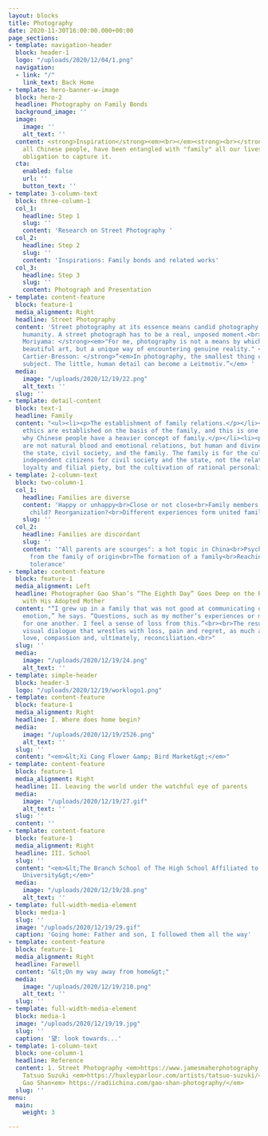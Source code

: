 ```yaml
---
layout: blocks
title: Photography
date: 2020-11-30T16:00:00.000+00:00
page_sections:
- template: navigation-header
  block: header-1
  logo: "/uploads/2020/12/04/1.png"
  navigation:
  - link: "/"
    link_text: Back Home
- template: hero-banner-w-image
  block: hero-2
  headline: Photography on Family Bonds
  background_image: ''
  image:
    image: ''
    alt_text: ''
  content: <strong>Inspiration</strong><em><br></em><strong><br></strong>I, and indeed
    all Chinese people, have been entangled with "family" all our lives. I feel the
    obligation to capture it.
  cta:
    enabled: false
    url: ''
    button_text: ''
- template: 3-column-text
  block: three-column-1
  col_1:
    headline: Step 1
    slug: ''
    content: 'Research on Street Photography '
  col_2:
    headline: Step 2
    slug: ''
    content: 'Inspirations: Family bonds and related works'
  col_3:
    headline: Step 3
    slug: ''
    content: Photograph and Presentation
- template: content-feature
  block: feature-1
  media_alignment: Right
  headline: Street Photography
  content: 'Street photography at its essence means candid photography of people and
    humanity. A street photograph has to be a real, unposed moment.<br><em><br></em><strong>Daido
    Moriyama: </strong><em>"For me, photography is not a means by which to create
    beautiful art, but a unique way of encountering genuine reality." </em><strong><br>Henri
    Cartier-Bresson: </strong>“<em>In photography, the smallest thing can be a great
    subject. The little, human detail can become a Leitmotiv.”</em> '
  media:
    image: "/uploads/2020/12/19/22.png"
    alt_text: ''
  slug: ''
- template: detail-content
  block: text-1
  headline: Family
  content: "<ul><li><p>The establishment of family relations.</p></li><li><p>Chinese
    ethics are established on the basis of the family, and this is one of the reasons
    why Chinese people have a heavier concept of family.</p></li><li><p>Hegel's ethics
    are not natural blood and emotional relations, but human and divine laws, including
    the state, civil society, and the family. The family is for the cultivation of
    independent citizens for civil society and the state, not the relationship of
    loyalty and filial piety, but the cultivation of rational personality.</p></li></ul>"
- template: 2-column-text
  block: two-column-1
  col_1:
    headline: Families are diverse
    content: 'Happy or unhappy<br>Close or not close<br>Family members: parents? Only
      child? Reorganization?<br>Different experiences form united families'
    slug: ''
  col_2:
    headline: Families are discordant
    slug: ''
    content: '"All parents are scourges": a hot topic in China<br>Psychological trauma
      from the family of origin<br>The formation of a family<br>Reaching happiness:
      tolerance'
- template: content-feature
  block: feature-1
  media_alignment: Left
  headline: Photographer Gao Shan’s “The Eighth Day” Goes Deep on the Relationship
    with His Adopted Mother
  content: "“I grew up in a family that was not good at communicating or expressing
    emotion,” he says. “Questions, such as my mother’s experiences or my own are hazy
    for one another. I feel a sense of loss from this.”<br><br>The result is a compelling
    visual dialogue that wrestles with loss, pain and regret, as much as it embraces
    love, compassion and, ultimately, reconciliation.<br>"
  slug: ''
  media:
    image: "/uploads/2020/12/19/24.png"
    alt_text: ''
- template: simple-header
  block: header-3
  logo: "/uploads/2020/12/19/worklogo1.png"
- template: content-feature
  block: feature-1
  media_alignment: Right
  headline: I. Where does home begin?
  media:
    image: "/uploads/2020/12/19/2526.png"
    alt_text: ''
  slug: ''
  content: "<em>&lt;Xi Cang Flower &amp; Bird Market&gt;</em>"
- template: content-feature
  block: feature-1
  media_alignment: Right
  headline: II. Leaving the world under the watchful eye of parents
  media:
    image: "/uploads/2020/12/19/27.gif"
    alt_text: ''
  slug: ''
  content: ''
- template: content-feature
  block: feature-1
  media_alignment: Right
  headline: III. School
  slug: ''
  content: "<em>&lt;The Branch School of The High School Affiliated to Shaanxi Normal
    University&gt;</em>"
  media:
    image: "/uploads/2020/12/19/28.png"
    alt_text: ''
- template: full-width-media-element
  block: media-1
  slug: ''
  image: "/uploads/2020/12/19/29.gif"
  caption: 'Going home: Father and son, I followed them all the way'
- template: content-feature
  block: feature-1
  media_alignment: Right
  headline: Farewell
  content: "&lt;On my way away from home&gt;"
  media:
    image: "/uploads/2020/12/19/210.png"
    alt_text: ''
  slug: ''
- template: full-width-media-element
  block: media-1
  image: "/uploads/2020/12/19/19.jpg"
  slug: ''
  caption: '望: look towards...'
- template: 1-column-text
  block: one-column-1
  headline: Reference
  content: 1. Street Photography <em>https://www.jamesmaherphotography.com/street_photography/what-is-street-photography/</em><br>2.
    Tatsuo Suzuki <em>https://huxleyparlour.com/artists/tatsuo-suzuki/</em><br>3.
    Gao Shan<em> https://radiichina.com/gao-shan-photography/</em>
  slug: ''
menu:
  main:
    weight: 3

---
```

